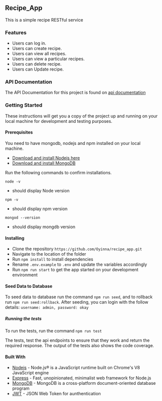 ## Recipe_App
This is a simple recipe RESTful service
### Features
* Users can log in.
* Users can create recipe.
* Users can view all recipes.
* Users can view a particular recipes.
* Users can delete recipe.
* Users can Update recipe.
### API Documentation
The API Documentation for this project is found on [api documentation](https://documenter.getpostman.com/view/12192132/TzCL98fC)
### Getting Started
These instructions will get you a copy of the project up and running on your local machine for development and testing purposes.
#### Prerequisites
You need to have mongodb, nodejs and npm installed on your local machine.
* [ Download and install Nodejs here](https://nodejs.org/en/download/)
* [Download and install MongoDB](https://www.mongodb.com/)

Run the following commands to confirm installations.
```
node -v
```
* should display Node version
```
npm -v
```
* should display npm version
```
mongod --version
```
* should display mongdb version
#### Installing
* Clone the repository ```https://github.com/Oyinna/recipe_app.git ```
* Navigate to the location of the folder
* Run ``` npm install ``` to install dependencies
* Rename ``` .env.example ``` to ``` .env ``` and update the variables accordingly
* Run ``` npm run start ``` to get the app started on your development environment
#### Seed Data to Database
To seed data to database run the command ```npm run seed```, and to rollback run ```npm run seed:rollback```. After seeding, you can login with the follow details:
``` username: admin, password: okay ```
##### Running the tests
To run the tests, run the command
``` npm run test ```

The tests, test the api endpoints to ensure that they work and return the required response. The output of the tests also shows the code coverage.
#### Built With
* [Nodejs](https://nodejs.org/en/) - Node.js® is a JavaScript runtime built on Chrome's V8 JavaScript engine
* [Express](https://expressjs.com/) - Fast, unopinionated, minimalist web framework for Node.js
* [MongoDB](https://www.mongodb.com/) - MongoDB is a cross-platform document-oriented database program
* [JWT](https://www.npmjs.com/package/jsonwebtoken) - JSON Web Token for aunthentication
